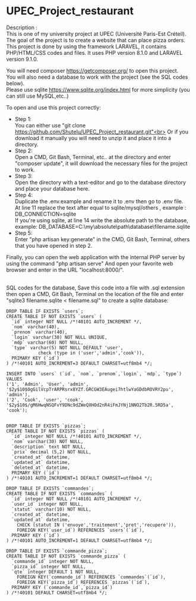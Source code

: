 # UPEC_Project_restaurant

Description :<br>
This is one of my university project at UPEC (Université Paris-Est Créteil).
The goal of the project is to create a website that can place pizza orders.<br>
This project is done by using the framework LARAVEL, it contains PHP/HTML/CSS codes and files.
It uses PHP version 8.1.0 and LARAVEL version 9.1.0.

You will need composer https://getcomposer.org/ to open this project.<br>
You will also need a database to work with the project (see the SQL codes below).<br>
Please use sqlite https://www.sqlite.org/index.html for more simplicity (you can still use MySQL,etc..)

To open and use this project correctly:
- Step 1:<br>
You can either use "git clone https://github.com/Shutelu/UPEC_Project_restaurant.git"<br>
Or if you download it manually you will need to unzip it and place it into a directory.
- Step 2:<br>
Open a CMD, Git Bash, Terminal, etc.. at the directory and enter "composer update", it will download the necessary files for the project to work.
- Step 3:<br>
Open the directory with a text-editor and go to the database directory and place your database here.
- Step 4:<br>
Duplicate the .env.example and rename it to .env then go to .env file.<br>
At line 11 replace the text after equal to sqlite/mysql/others , example : DB_CONNECTION=sqlite<br>
If you're using sqlite, at line 14 write the absolute path to the database, example: DB_DATABASE=C:\my\absolute\path\database\filename.sqlite
- Step 5:<br>
Enter "php artisan key:generate" in the CMD, Git Bash, Terminal, others that you have opened in step 2.

Finally, you can open the web application with the internal PHP server by using the command "php artisan serve" 
And open your favorite web browser and enter in the URL "localhost:8000/".
<br>
<br>





SQL codes for the database, 
Save this code into a file with .sql extension then open a CMD, Git Bash, Terminal on the location of the file 
and enter "sqlite3 filename.sqlite < filename.sql" to create a sqlite database:
```
DROP TABLE IF EXISTS `users`;
CREATE TABLE IF NOT EXISTS `users` (
  `id` integer NOT NULL /*!40101 AUTO_INCREMENT */,
  `nom` varchar(40),
  `prenom` varchar(40),
  `login` varchar(30) NOT NULL UNIQUE,
  `mdp` varchar(60) NOT NULL,
  `type` varchar(5) NOT NULL DEFAULT 'user',
            check (type in ('user','admin','cook')), 
  PRIMARY KEY (`id`)
) /*!40101 AUTO_INCREMENT=3 DEFAULT CHARSET=utf8mb4 */;

INSERT INTO `users` (`id`, `nom`, `prenom`,`login`, `mdp`, `type`) VALUES 
('1', 'Admin', 'User', 'admin', '$2y$10$OgGilVcpTrARPRsrx8YZf.GRCGW3EAugei7htlwYaGDdbROVRY2pu', 'admin'), 
('2', 'Cook', 'user', 'cook', '$2y$10$/gM6HwqNSQFvY9DNc9dZWeQXHOd2nR4iFmJYNj1NNO2Tb2R.5RD5a', 'cook');


DROP TABLE IF EXISTS `pizzas`;
CREATE TABLE IF NOT EXISTS `pizzas` (
  `id` integer NOT NULL /*!40101 AUTO_INCREMENT */,
  `nom` varchar(30) NOT NULL,
  `description` text NOT NULL,
  `prix` decimal (5,2) NOT NULL, 
  `created_at` datetime, 
  `updated_at` datetime, 
  `deleted_at` datetime,
  PRIMARY KEY (`id`)
) /*!40101 AUTO_INCREMENT=1 DEFAULT CHARSET=utf8mb4 */;

DROP TABLE IF EXISTS `commandes`;
CREATE TABLE IF NOT EXISTS `commandes` (
  `id` integer NOT NULL /*!40101 AUTO_INCREMENT */,
  `user_id` integer NOT NULL,
  `statut` varchar(10) NOT NULL,
  `created_at` datetime, 
  `updated_at` datetime, 
    CHECK (statut IN ('envoye','traitement','pret','recupere')), 
    FOREIGN KEY(`user_id`) REFERENCES `users`(`id`),
  PRIMARY KEY (`id`)
) /*!40101 AUTO_INCREMENT=1 DEFAULT CHARSET=utf8mb4 */;

DROP TABLE IF EXISTS `commande_pizza`;
CREATE TABLE IF NOT EXISTS `commande_pizza` (
  `commande_id` integer NOT NULL,
  `pizza_id` integer NOT NULL,
  `qte` integer DEFAULT 1 NOT NULL,
    FOREIGN KEY(`commande_id`) REFERENCES `commandes`(`id`),
    FOREIGN KEY(`pizza_id`) REFERENCES `pizzas`(`id`),
  PRIMARY KEY (`commande_id`,`pizza_id`)
) /*!40101 DEFAULT CHARSET=utf8mb4 */;
```
